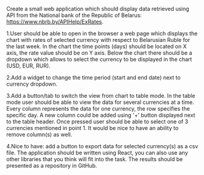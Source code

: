 Create a small web application which should display data retrieved using API from the National bank of the Republic of
Belarus: https://www.nbrb.by/APIHelp/ExRates.

1.User should be able to open in the browser a web page which displays the chart with rates of selected currency with
respect to Belarusian Ruble for the last week. In the chart the time points (days) should be located on X axis, the rate
value should be on Y axis. Below the chart there should be a dropdown which allows to select the currency to be
displayed in the chart (USD, EUR, RUR).

2.Add a widget to change the time period (start and end date) next to currency dropdown.

3.Add a button/tab to switch the view from chart to table mode. In the table mode user should be able to view the data
for several currencies at a time. Every column represents the data for one currency, the row specifies the specific day.
A new column could be added using '+' button displayed next to the table header. Once pressed user should be able to
select one of 3 currencies mentioned in point 1. It would be nice to have an ability to remove column(s) as well.

4.Nice to have: add a button to export data for selected currency(s) as a csv file. The application should be written
using React, you can also use any other libraries that you think will fit into the task. The results should be presented
as a repository in GitHub.